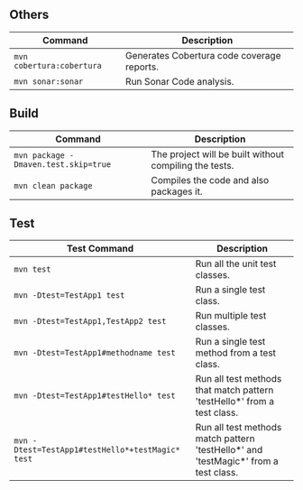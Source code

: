 ## Others

|                    Command                     |                              Description                                           |
|------------------------------------------------|------------------------------------------------------------------------------------|
|`mvn cobertura:cobertura`                       | Generates Cobertura code coverage reports.                                         |
|`mvn sonar:sonar`                               | Run Sonar Code analysis.                                                           |

## Build

|                    Command                     |                              Description                                           |
|------------------------------------------------|------------------------------------------------------------------------------------|
|`mvn package -Dmaven.test.skip=true`            | The project will be built without compiling the tests.                             |
|`mvn clean package`                             | Compiles the code and also packages it.                                            |

## Test

|               Test Command                     |                              Description                                           |
|------------------------------------------------|------------------------------------------------------------------------------------|
|`mvn test`                                      | Run all the unit test classes.                                                     |
|`mvn -Dtest=TestApp1 test`                      | Run a single test class.                                                           |
|`mvn -Dtest=TestApp1,TestApp2 test`             | Run multiple test classes.                                                         |
|`mvn -Dtest=TestApp1#methodname test`           | Run a single test method from a test class.                                        |
|`mvn -Dtest=TestApp1#testHello* test`           | Run all test methods that match pattern 'testHello*' from a test class.            |
|`mvn -Dtest=TestApp1#testHello*+testMagic* test`| Run all test methods match pattern 'testHello*' and 'testMagic*' from a test class.|
